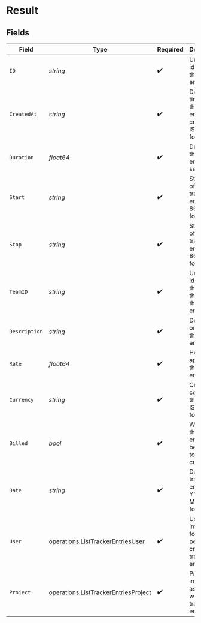 # Result


## Fields

| Field                                                                                        | Type                                                                                         | Required                                                                                     | Description                                                                                  | Example                                                                                      |
| -------------------------------------------------------------------------------------------- | -------------------------------------------------------------------------------------------- | -------------------------------------------------------------------------------------------- | -------------------------------------------------------------------------------------------- | -------------------------------------------------------------------------------------------- |
| `ID`                                                                                         | *string*                                                                                     | :heavy_check_mark:                                                                           | Unique identifier of the tracker entry                                                       | b3b6e2c2-1f2a-4e3b-9c1d-2a4b6e2c21f2                                                         |
| `CreatedAt`                                                                                  | *string*                                                                                     | :heavy_check_mark:                                                                           | Date and time when the tracker entry was created in ISO 8601 format                          | 2024-04-15T09:00:00.000Z                                                                     |
| `Duration`                                                                                   | *float64*                                                                                    | :heavy_check_mark:                                                                           | Duration of the tracker entry in seconds                                                     | 28800                                                                                        |
| `Start`                                                                                      | *string*                                                                                     | :heavy_check_mark:                                                                           | Start time of the tracker entry in ISO 8601 format                                           | 2024-04-15T09:00:00.000Z                                                                     |
| `Stop`                                                                                       | *string*                                                                                     | :heavy_check_mark:                                                                           | Stop time of the tracker entry in ISO 8601 format                                            | 2024-04-15T17:00:00.000Z                                                                     |
| `TeamID`                                                                                     | *string*                                                                                     | :heavy_check_mark:                                                                           | Unique identifier of the team that owns this tracker entry                                   | team-1234                                                                                    |
| `Description`                                                                                | *string*                                                                                     | :heavy_check_mark:                                                                           | Description or notes for the tracker entry                                                   | Worked on implementing user authentication feature                                           |
| `Rate`                                                                                       | *float64*                                                                                    | :heavy_check_mark:                                                                           | Hourly rate applied to this tracker entry                                                    | 75                                                                                           |
| `Currency`                                                                                   | *string*                                                                                     | :heavy_check_mark:                                                                           | Currency code for the rate in ISO 4217 format                                                | USD                                                                                          |
| `Billed`                                                                                     | *bool*                                                                                       | :heavy_check_mark:                                                                           | Whether this tracker entry has been billed to the customer                                   | false                                                                                        |
| `Date`                                                                                       | *string*                                                                                     | :heavy_check_mark:                                                                           | Date of the tracker entry in YYYY-MM-DD format                                               | 2024-04-15                                                                                   |
| `User`                                                                                       | [operations.ListTrackerEntriesUser](../../models/operations/listtrackerentriesuser.md)       | :heavy_check_mark:                                                                           | User information for the person who created this tracker entry                               |                                                                                              |
| `Project`                                                                                    | [operations.ListTrackerEntriesProject](../../models/operations/listtrackerentriesproject.md) | :heavy_check_mark:                                                                           | Project information associated with this tracker entry                                       |                                                                                              |